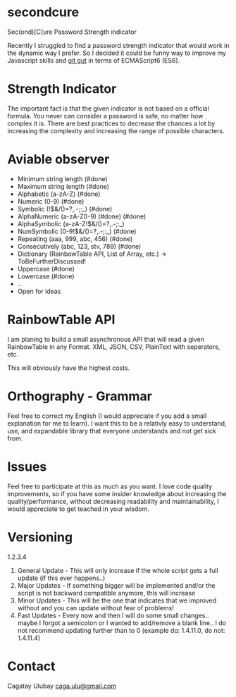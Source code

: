 # secondcure
Sec(ond)[C]ure Password Strength indicator

Recently I struggled to find a password strength indicator that would work in the dynamic way I prefer.
So I decided it could be funny way to improve my Javascript skills and [git gut](http://knowyourmeme.com/memes/git-gud) in terms of ECMAScript6 (ES6).

# Strength Indicator

The important fact is that the given indicator is not based on a official formula.
You never can consider a password is safe, no matter how complex it is.
There are best practices to decrease the chances a lot by increasing the complexity
and increasing the range of possible characters.

# Aviable observer

- Minimum string length (#done)
- Maximum string length (#done)
- Alphabetic (a-zA-Z) (#done)
- Numeric (0-9) (#done)
- Symbolic (!$&/()=?,.-;:_) (#done)
- AlphaNumeric (a-zA-Z0-9) (#done) (#done)
- AlphaSymbolic (a-zA-Z!$&/()=?,.-;:_)
- NumSymbolic (0-9!$&/()=?,.-;:_) (#done)
- Repeating (aaa, 999, abc, 456) (#done)
- Consecutively (abc, 123, stv, 789) (#done)
- Dictionary (RainbowTable API, List of Array, etc.) -> ToBeFurtherDiscussed!
- Uppercase (#done)
- Lowercase (#done)
- ..
- Open for ideas

# RainbowTable API

I am planing to build a small asynchronous API that will read a given RainbowTable
in any Format. XML, JSON, CSV, PlainText with seperators, etc.

This will obviously have the highest costs.

# Orthography - Grammar

Feel free to correct my English (I would appreciate if you add a small explanation for me to learn).
I want this to be a relativly easy to understand, use, and expandable library that everyone understands
and not get sick from.

# Issues

Feel free to participate at this as much as you want. I love code quality improvements, so if
you have some insider knowledge about increasing the quality/performance, without decreasing
readability and maintainability, I would appreciate to get teached in your wisdom.

# Versioning

1.2.3.4

1. General Update - This will only increase if the whole script gets a full update (if this ever happens..)
2. Major Updates - If something bigger will be implemented and/or the script is not backward compatible anymore, this will increase
3. Minor Updates - This will be the one that indicates that we improved without and you can update without fear of problems!
4. Fast Updates - Every now and then I will do some small changes.. maybe I forgot a semicolon or I wanted to add/remove a blank line.. I do not recommend updating further than to 0 (example do: 1.4.11.0, do not: 1.4.11.4)

# Contact

Cagatay Ulubay [<caga.ulu@gmail.com>](mailto://caga.ulu@gmail.com)
